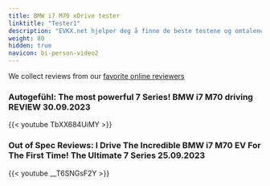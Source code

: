 ```yaml
---
title: BMW i7 M70 xDrive tester
linktitle: "Tester1"
description: "EVKX.net hjelper deg å finne de beste testene og omtalene av denne modellen. "
weight: 80
hidden: true
navicon: bi-person-video2
---
```

We collect reviews from our [favorite online reviewers](/guides/evreviewers/)

### Autogefühl: The most powerful 7 Series! BMW i7 M70 driving REVIEW 30.09.2023

{{< youtube TbXX684UiMY >}}

### Out of Spec Reviews: I Drive The Incredible BMW i7 M70 EV For The First Time! The Ultimate 7 Series 25.09.2023

{{< youtube __T6SNGsF2Y >}}

